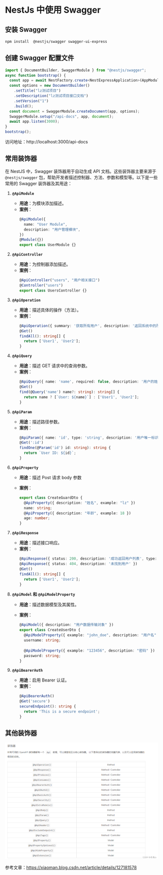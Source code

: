 # NestJs 中使用 Swagger

## 安装 Swagger

```bash
npm install  @nestjs/swagger swagger-ui-express
```

## 创建 Swagger 配置文件

```typescript
import { DocumentBuilder, SwaggerModule } from "@nestjs/swagger";
async function bootstrap() {
  const app = await NestFactory.create<NestExpressApplication>(AppModule);
  const options = new DocumentBuilder()
    .setTitle("lz测试项目")
    .setDescription("lz测试项目接口文档")
    .setVersion("1")
    .build();
  const document = SwaggerModule.createDocument(app, options);
  SwaggerModule.setup("/api-docs", app, document);
  await app.listen(3000);
}
bootstrap();
```

访问地址：http://localhost:3000/api-docs

## 常用装饰器

在 NestJS 中，Swagger 装饰器用于自动生成 API 文档。这些装饰器主要来源于 `@nestjs/swagger` 包，帮助开发者描述控制器、方法、参数和模型等。以下是一些常用的 Swagger 装饰器及其用途：

1. **`@ApiModule`**

   - **用途**：为模块添加描述。
   - **案例**：
     ```typescript
     @ApiModule({
       name: "User Module",
       description: "用户管理模块",
     })
     @Module({})
     export class UserModule {}
     ```

2. **`@ApiController`**

   - **用途**：为控制器添加描述。
   - **案例**：
     ```typescript
     @ApiController("users", "用户相关接口")
     @Controller("users")
     export class UsersController {}
     ```

3. **`@ApiOperation`**

   - **用途**：描述具体的操作（方法）。
   - **案例**：
     ```typescript
     @ApiOperation({ summary: '获取所有用户', description: '返回系统中的所有用户信息' })
     @Get()
     findAll(): string[] {
       return ['User1', 'User2'];
     }
     ```

4. **`@ApiQuery`**

   - **用途**：描述 GET 请求中的查询参数。
   - **案例**：
     ```typescript
     @ApiQuery({ name: 'name', required: false, description: '用户的姓名' })
     @Get()
     find(@Query('name') name?: string): string[] {
       return name ? [`User: ${name}`] : ['User1', 'User2'];
     }
     ```

5. **`@ApiParam`**

   - **用途**：描述路径参数。
   - **案例**：
     ```typescript
     @ApiParam({ name: 'id', type: 'string', description: '用户唯一标识' })
     @Get(':id')
     findOne(@Param('id') id: string): string {
       return `User ID: ${id}`;
     }
     ```

6. **`@ApiProperty `**

   - **用途**：描述 Post 请求 body 参数
   - **案例**：

     ```typescript
     export class CreateGuardDto {
       @ApiProperty({ description: "姓名", example: "lz" })
       name: string;
       @ApiProperty({ description: "年龄", example: 18 })
       age: number;
     }
     ```

7. **`@ApiResponse`**

   - **用途**：描述接口响应。
   - **案例**：
     ```typescript
     @ApiResponse({ status: 200, description: '成功返回用户列表', type: [String] })
     @ApiResponse({ status: 404, description: '未找到用户' })
     @Get()
     findAll(): string[] {
       return ['User1', 'User2'];
     }
     ```

8. **`@ApiModel` 和 `@ApiModelProperty`**

   - **用途**：描述数据模型及其属性。
   - **案例**：

     ```typescript
     @ApiModel({ description: "用户数据传输对象" })
     export class CreateUserDto {
       @ApiModelProperty({ example: "john_doe", description: "用户名" })
       username: string;

       @ApiModelProperty({ example: "123456", description: "密码" })
       password: string;
     }
     ```

9. **`@ApiBearerAuth`**
   - **用途**：启用 Bearer 认证。
   - **案例**：
     ```typescript
     @ApiBearerAuth()
     @Get('secure')
     secureEndpoint(): string {
       return 'This is a secure endpoint';
     }
     ```

## 其他装饰器

![alt text](./images//2.png)

参考文章：https://xiaoman.blog.csdn.net/article/details/127181578

```

```
